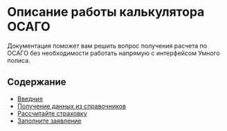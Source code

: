 # Описание работы калькулятора ОСАГО

Документация поможет вам решить вопрос получения расчета по ОСАГО без необходимости работать напрямую с интерфейсом Умного полиса.

## Содержание

- [Введние](0-intro.md)
- [Получение данных из справочников](1-dictionaries.md)
- [Рассчитайте страховку](2-calculate-insurance.md)
- [Заполните заявление](3-fill-out-application.md)
